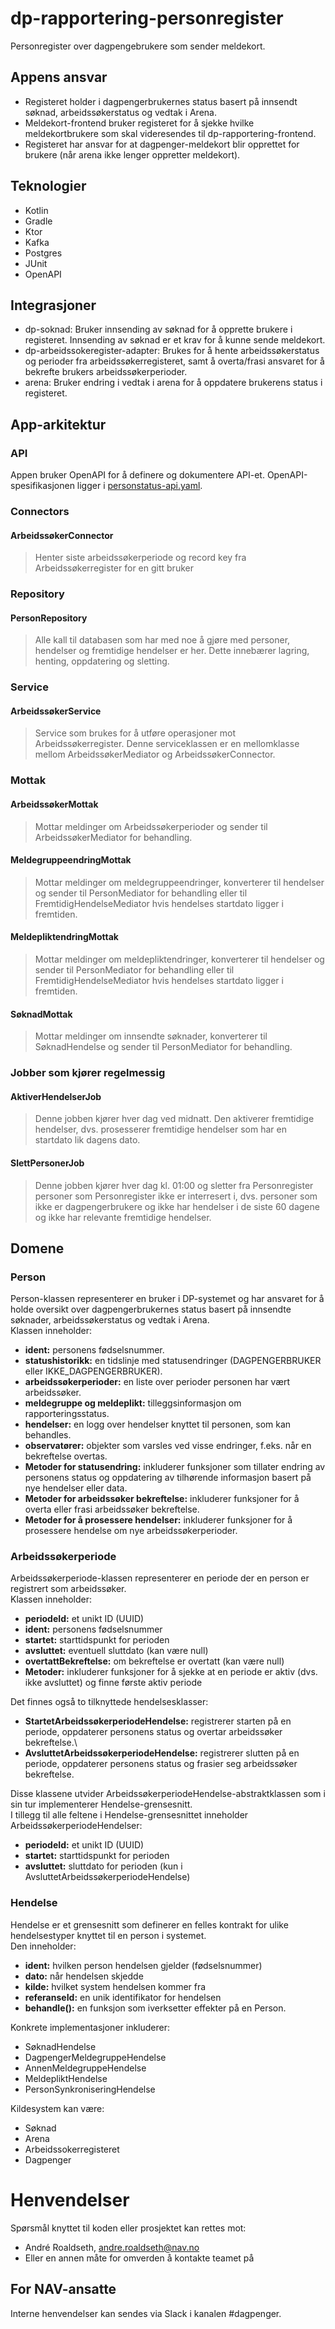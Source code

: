 # dp-rapportering-personregister
Personregister over dagpengebrukere som sender meldekort.

## Appens ansvar
- Registeret holder i dagpengerbrukernes status basert på innsendt søknad, arbeidssøkerstatus og vedtak i Arena.
- Meldekort-frontend bruker registeret for å sjekke hvilke meldekortbrukere som skal videresendes til dp-rapportering-frontend.
- Registeret har ansvar for at dagpenger-meldekort blir opprettet for brukere (når arena ikke lenger oppretter meldekort).

## Teknologier

- Kotlin
- Gradle
- Ktor
- Kafka
- Postgres
- JUnit
- OpenAPI

## Integrasjoner
- dp-soknad: Bruker innsending av søknad for å opprette brukere i registeret. Innsending av søknad er et krav for å kunne sende meldekort.
- dp-arbeidssokeregister-adapter: Brukes for å hente arbeidssøkerstatus og perioder fra arbeidssøkerregisteret, samt å overta/frasi ansvaret for å bekrefte brukers arbeidssøkerperioder.
- arena: Bruker endring i vedtak i arena for å oppdatere brukerens status i registeret.

## App-arkitektur

### API

Appen bruker OpenAPI for å definere og dokumentere API-et. OpenAPI-spesifikasjonen ligger i [personstatus-api.yaml](openapi/src/main/resources/personstatus-api.yaml).

### Connectors

#### ArbeidssøkerConnector

> Henter siste arbeidssøkerperiode og record key fra Arbeidssøkerregister for en gitt bruker

### Repository

#### PersonRepository

> Alle kall til databasen som har med noe å gjøre med personer, hendelser og fremtidige hendelser er her. Dette innebærer lagring, henting, oppdatering og sletting.

### Service

#### ArbeidssøkerService

> Service som brukes for å utføre operasjoner mot Arbeidssøkerregister. Denne serviceklassen er en mellomklasse mellom ArbeidssøkerMediator og ArbeidssøkerConnector.

### Mottak

#### ArbeidssøkerMottak

> Mottar meldinger om Arbeidssøkerperioder og sender til ArbeidssøkerMediator for behandling.

#### MeldegruppeendringMottak

> Mottar meldinger om meldegruppeendringer, konverterer til hendelser og sender til PersonMediator for behandling eller til FremtidigHendelseMediator hvis hendelses startdato ligger i fremtiden.

#### MeldepliktendringMottak

> Mottar meldinger om meldepliktendringer, konverterer til hendelser og sender til PersonMediator for behandling eller til FremtidigHendelseMediator hvis hendelses startdato ligger i fremtiden.

#### SøknadMottak

> Mottar meldinger om innsendte søknader, konverterer til SøknadHendelse og sender til PersonMediator for behandling.

### Jobber som kjører regelmessig

#### AktiverHendelserJob

> Denne jobben kjører hver dag ved midnatt. Den aktiverer fremtidige hendelser, dvs. prosesserer fremtidige hendelser som har en startdato lik dagens dato.

#### SlettPersonerJob

> Denne jobben kjører hver dag kl. 01:00 og sletter fra Personregister personer som Personregister ikke er interresert i, dvs. personer som ikke er dagpengerbrukere og ikke har hendelser i de siste 60 dagene og ikke har relevante fremtidige hendelser.

## Domene

### Person

Person-klassen representerer en bruker i DP-systemet og har ansvaret for å holde oversikt over dagpengerbrukernes status basert på innsendte søknader, arbeidssøkerstatus og vedtak i Arena.\
Klassen inneholder:
- **ident:** personens fødselsnummer.
- **statushistorikk:** en tidslinje med statusendringer (DAGPENGERBRUKER eller IKKE_DAGPENGERBRUKER).
- **arbeidssøkerperioder:** en liste over perioder personen har vært arbeidssøker.
- **meldegruppe og meldeplikt:** tilleggsinformasjon om rapporteringsstatus.
- **hendelser:** en logg over hendelser knyttet til personen, som kan behandles.
- **observatører:** objekter som varsles ved visse endringer, f.eks. når en bekreftelse overtas.
- **Metoder for statusendring:** inkluderer funksjoner som tillater endring av personens status og oppdatering av tilhørende informasjon basert på nye hendelser eller data.
- **Metoder for arbeidssøker bekreftelse:** inkluderer funksjoner for å overta eller frasi arbeidssøker bekreftelse.
- **Metoder for å prosessere hendelser:** inkluderer funksjoner for å prosessere hendelse om nye arbeidssøkerperioder.

### Arbeidssøkerperiode

Arbeidssøkerperiode-klassen representerer en periode der en person er registrert som arbeidssøker.\
Klassen inneholder:
- **periodeId:** et unikt ID (UUID)
- **ident:** personens fødselsnummer
- **startet:** starttidspunkt for perioden
- **avsluttet:** eventuell sluttdato (kan være null)
- **overtattBekreftelse:** om bekreftelse er overtatt (kan være null)
- **Metoder:** inkluderer funksjoner for å sjekke at en periode er aktiv (dvs. ikke avsluttet) og finne første aktiv periode

Det finnes også to tilknyttede hendelsesklasser:
- **StartetArbeidssøkerperiodeHendelse:** registrerer starten på en periode, oppdaterer personens status og overtar arbeidssøker bekreftelse.\
- **AvsluttetArbeidssøkerperiodeHendelse:** registrerer slutten på en periode, oppdaterer personens status og frasier seg arbeidssøker bekreftelse.

Disse klassene utvider ArbeidssøkerperiodeHendelse-abstraktklassen som i sin tur implementerer Hendelse-grensesnitt.\
I tillegg til alle feltene i Hendelse-grensesnittet inneholder ArbeidssøkerperiodeHendelser:
- **periodeId:** et unikt ID (UUID)
- **startet:** starttidspunkt for perioden
- **avsluttet:** sluttdato for perioden (kun i AvsluttetArbeidssøkerperiodeHendelse)

### Hendelse

Hendelse er et grensesnitt som definerer en felles kontrakt for ulike hendelsestyper knyttet til en person i systemet.\
Den inneholder:
- **ident:** hvilken person hendelsen gjelder (fødselsnummer)
- **dato:** når hendelsen skjedde
- **kilde:** hvilket system hendelsen kommer fra
- **referanseId:** en unik identifikator for hendelsen
- **behandle():** en funksjon som iverksetter effekter på en Person.

Konkrete implementasjoner inkluderer:
- SøknadHendelse
- DagpengerMeldegruppeHendelse
- AnnenMeldegruppeHendelse
- MeldepliktHendelse
- PersonSynkroniseringHendelse

Kildesystem kan være:
- Søknad
- Arena
- Arbeidssokerregisteret
- Dagpenger

# Henvendelser

Spørsmål knyttet til koden eller prosjektet kan rettes mot:

* André Roaldseth, andre.roaldseth@nav.no
* Eller en annen måte for omverden å kontakte teamet på

## For NAV-ansatte

Interne henvendelser kan sendes via Slack i kanalen #dagpenger.
